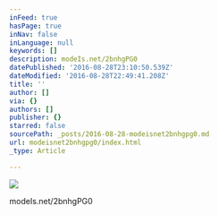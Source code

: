 ```yaml
---
inFeed: true
hasPage: true
inNav: false
inLanguage: null
keywords: []
description: modeIs.net/2bnhgPG0
datePublished: '2016-08-28T23:10:50.539Z'
dateModified: '2016-08-28T22:49:41.208Z'
title: ''
author: []
via: {}
authors: []
publisher: {}
starred: false
sourcePath: _posts/2016-08-28-modeisnet2bnhgpg0.md
url: modeisnet2bnhgpg0/index.html
_type: Article

---
```

![](https://the-grid-user-content.s3-us-west-2.amazonaws.com/46ae77c2-0e71-4986-a303-a98fdc995409.jpg)

modeIs.net/2bnhgPG0
